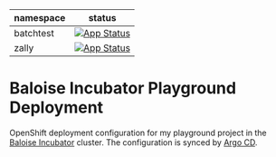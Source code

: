 |namespace|status
|-|-|
|batchtest|[![App Status](https://argocd.baloise.dev/api/badge?name=batchtest)](https://argocd.baloise.dev/applications/batchtest)|
|zally|[![App Status](https://argocd.baloise.dev/api/badge?name=zally)](https://argocd.baloise.dev/applications/zally)|

# Baloise Incubator Playground Deployment
OpenShift deployment configuration for my playground project in the [Baloise Incubator](https://github.com/baloise-incubator) cluster. The configuration is synced by [Argo CD](https://argoproj.github.io/projects/argo-cd).

